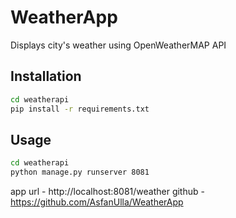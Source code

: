 # WeatherApp
Displays city's weather using OpenWeatherMAP API

## Installation

```bash
cd weatherapi
pip install -r requirements.txt
```
## Usage

```bash
cd weatherapi
python manage.py runserver 8081
```
app url - http://localhost:8081/weather
github - https://github.com/AsfanUlla/WeatherApp
